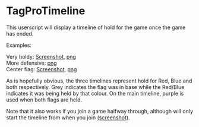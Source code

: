 # TagProTimeline
This userscript will display a timeline of hold for the game once the game has ended.  

Examples:

Very holdy: [Screenshot](http://i.imgur.com/bLg1Man.png), [png](http://i.imgur.com/7nk2yx8.png)  
More defensive: [png](http://i.imgur.com/EpFydSI.png)  
Center flag: [Screenshot](http://i.imgur.com/kxZODg0.png), [png](http://i.imgur.com/Y0gCaZu.png)

As is hopefully obvious, the three timelines represent hold for Red, Blue and both respectively.  Grey indicates the flag was in base while the Red/Blue indicates it was being held by that colour.  On the main timeline, purple is used when both flags are held.

Note that it also works if you join a game halfway through, although will only start the timeline from when you join [(screenshot)](http://i.imgur.com/amqSgiz.png).